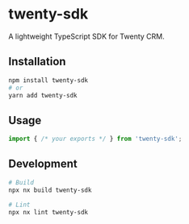 # twenty-sdk

A lightweight TypeScript SDK for Twenty CRM.

## Installation

```bash
npm install twenty-sdk
# or
yarn add twenty-sdk
```

## Usage

```typescript
import { /* your exports */ } from 'twenty-sdk';
```

## Development

```bash
# Build
npx nx build twenty-sdk

# Lint
npx nx lint twenty-sdk
```
